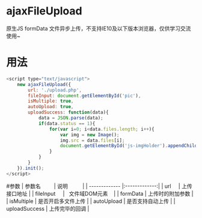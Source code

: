 # ajaxFileUpload
原生JS formData 文件异步上传，不支持IE10及以下版本浏览器，仅供学习交流使用~
# 用法
```javascript
<script type="text/javascript">
    new ajaxFileUpload({
        url: './upload.php',
        fileInput: document.getElementById('pic'),
        isMultiple: true,
        autoUpload: true,
        uploadSuccess: function(data){
            data = JSON.parse(data);
            if(data.status == 1){            
                for(var i=0; i<data.files.length; i++){
                    var img = new Image();
                    img.src = data.files[i];
                    document.getElementById('js-imgHolder').appendChild(img);
                }
            }   
        }
    }).init();
</script>
```

#参数
| 参数名         | 说明          | 
| ------------- |:-------------:|
| url      | 上传接口地址 |
| fileInput      |   文件域DOM元素    |
| formData | 上传时的附加参数 |
| isMultiple | 是否开启多文件上传 |
| autoUpload | 是否支持自动上传 |
| uploadSuccess | 上传完毕的回调 |

